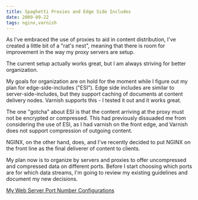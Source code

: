 ```yaml
---
title: Spaghetti Proxies and Edge Side Includes
date: 2009-09-22
tags: nginx,varnish
---
```

As I've embraced the use of proxies to aid in content distribution, I've created a little bit of a "rat's nest", meaning that there is room for improvement in the way my proxy servers are setup.

The current setup actually works great, but I am always striving for better organization.

My goals for organization are on hold for the moment while I figure out my plan for edge-side-includes ("ESI"). Edge side includes are similar to server-side-includes, but they support caching of documents at content delivery nodes. Varnish supports this - I tested it out and it works great.

The one "gotcha" about ESI is that the content arriving at the proxy must not be encrypted or compressed. This had previously dissuaded me from considering the use of ESI, as I had varnish on the front edge, and Varnish does not support compression of outgoing content.

NGINX, on the other hand, does, and I've recently decided to put NGINX on the front line as the final deliverer of content to clients.

My plan now is to organize by servers and proxies to offer uncompressed and compressed data on different ports. Before I start choosing which ports are for which data streams, I'm going to review my existing guidelines and document my new decisions.

[My Web Server Port Number Configurations](http://www.docunext.com/wiki/Web_Servers#Port_Numbers)

